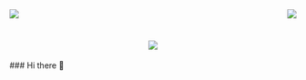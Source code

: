 <img align="right" src="https://visitor-badge.laobi.icu/badge?page_id=Furbanooo.Furbanooo"/>
<img src="https://visitor-badge.laobi.icu/badge?page_id=Furbanooo.Furbanooo"/>
<h1 align="center">
<img src="https://readme-typing-svg.demolab.com/?
  font=NotoSerifDisplay&size=35&center=true&vcenter=true&width=500&height=70&duration=4000lines=***+Heeyyy+🌍;I'm+Furb;welcome+to+Y'all+👐🏾;" />
</h1>
### Hi there 👋

<!--
**Furbanooo/Furbanooo** is a ✨ _special_ ✨ repository because its `README.md` (this file) appears on your GitHub profile.

Here are some ideas to get you started:

- 🔭 I’m currently working on ...
- 🌱 I’m currently learning ...
- 👯 I’m looking to collaborate on ...
- 🤔 I’m looking for help with ...
- 💬 Ask me about ...
- 📫 How to reach me: ...
- 😄 Pronouns: ...
- ⚡ Fun fact: ...
-->
